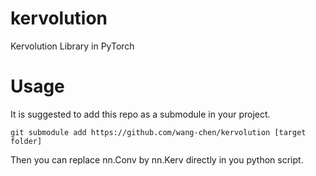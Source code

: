 # kervolution
Kervolution Library in PyTorch

# Usage
It is suggested to add this repo as a submodule in your project.

    git submodule add https://github.com/wang-chen/kervolution [target folder]
    
Then you can replace nn.Conv by nn.Kerv directly in you python script.
